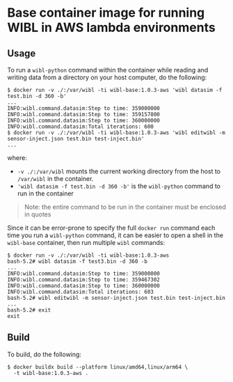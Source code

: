 # Base container image for running WIBL in AWS lambda environments

## Usage
To run a `wibl-python` command within the container while reading and
writing data from a directory on your host computer, do the following:
```shell
$ docker run -v ./:/var/wibl -ti wibl-base:1.0.3-aws 'wibl datasim -f test.bin -d 360 -b'
...
INFO:wibl.command.datasim:Step to time: 359000000
INFO:wibl.command.datasim:Step to time: 359157800
INFO:wibl.command.datasim:Step to time: 360000000
INFO:wibl.command.datasim:Total iterations: 600
$ docker run -v ./:/var/wibl -ti wibl-base:1.0.3-aws 'wibl editwibl -m sensor-inject.json test.bin test-inject.bin'
...
```

where:
 - `-v ./:/var/wibl` mounts the current working directory from the host to `/var/wibl` in the container.
 - `'wibl datasim -f test.bin -d 360 -b'` is the `wibl-python` command to run in the container

> Note: the entire command to be run in the container must be enclosed in quotes

Since it can be error-prone to specify the full `docker run` command each
time you run a `wibl-python` command, it can be easier to open a shell
in the `wibl-base` container, then run multiple `wibl` commands:
```shell
$ docker run -v ./:/var/wibl -ti wibl-base:1.0.3-aws
bash-5.2# wibl datasim -f test3.bin -d 360 -b
...
INFO:wibl.command.datasim:Step to time: 359000000
INFO:wibl.command.datasim:Step to time: 359467302
INFO:wibl.command.datasim:Step to time: 360000000
INFO:wibl.command.datasim:Total iterations: 603
bash-5.2# wibl editwibl -m sensor-inject.json test.bin test-inject.bin 
...
bash-5.2# exit
exit
```

## Build
To build, do the following:
```shell
$ docker buildx build --platform linux/amd64,linux/arm64 \
  -t wibl-base:1.0.3-aws .
```
